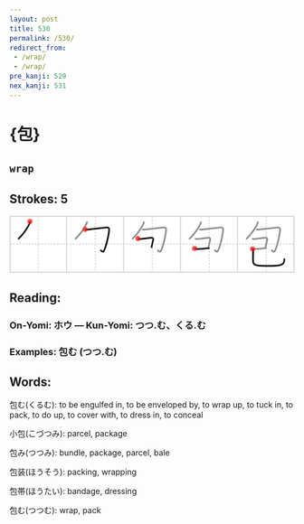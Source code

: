 ```yaml
---
layout: post
title: 530
permalink: /530/
redirect_from:
 - /wrap/
 - /wrap/
pre_kanji: 529
nex_kanji: 531
---
```


# {包}

## `wrap`

## Strokes: 5

<div class="stroke"><img src="../images/E58C85.png" /></div>

## Reading:

### On-Yomi: ホウ &mdash; Kun-Yomi: つつ.む、くる.む

### Examples: 包む (つつ.む)

## Words:

包む(くるむ): to be engulfed in, to be enveloped by, to wrap up, to tuck in, to pack, to do up, to cover with, to dress in, to conceal

小包(こづつみ): parcel, package

包み(つつみ): bundle, package, parcel, bale

包装(ほうそう): packing, wrapping

包帯(ほうたい): bandage, dressing

包む(つつむ): wrap, pack
